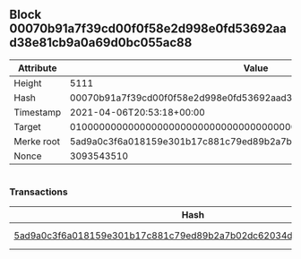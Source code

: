 ## Block 00070b91a7f39cd00f0f58e2d998e0fd53692aad38e81cb9a0a69d0bc055ac88

Attribute | Value
--- | ---
Height | 5111
Hash | 00070b91a7f39cd00f0f58e2d998e0fd53692aad38e81cb9a0a69d0bc055ac88
Timestamp | 2021-04-06T20:53:18+00:00
Target | 0100000000000000000000000000000000000000000000000000000000000000
Merke root | 5ad9a0c3f6a018159e301b17c881c79ed89b2a7b02dc62034d6c511834c2973d
Nonce | 3093543510

```

```

### Transactions

Hash | Amount
--- | ---
[5ad9a0c3f6a018159e301b17c881c79ed89b2a7b02dc62034d6c511834c2973d](5ad9a0c3f6a018159e301b17c881c79ed89b2a7b02dc62034d6c511834c2973d.md) | 10.00000000 SKEPTI 
